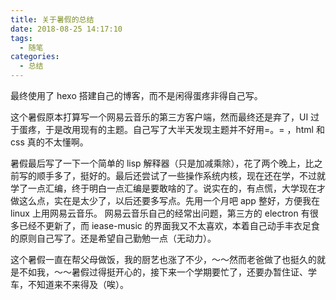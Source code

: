 ```yaml
---
title: 关于暑假的总结
date: 2018-08-25 14:17:10
tags:
  - 随笔
categories:
  - 总结
---
```


最终使用了 hexo 搭建自己的博客，而不是闲得蛋疼非得自己写。

这个暑假原本打算写一个网易云音乐的第三方客户端，然而最终还是弃了，UI 过于蛋疼，于是改用现有的主题。自己写了大半天发现主题并不好用=。= ，html 和 css 真的不太懂啊。

<!--more-->

暑假最后写了一下一个简单的 lisp 解释器（只是加减乘除），花了两个晚上，比之前写的顺手多了，挺好的。最后还尝试了一些操作系统内核，现在还在学，不过就学了一点汇编，终于明白一点汇编是要敢啥的了。说实在的，有点慌，大学现在才做这么点，实在是太少了，以后还要多写点。先用一个月吧 app 整好，方便我在 linux 上用网易云音乐。
网易云音乐自己的经常出问题，第三方的 electron 有很多已经不更新了，而 iease-music 的界面我又不太喜欢，本着自己动手丰衣足食的原则自己写了。还是希望自己勤勉一点（无动力）。

这个暑假一直在帮父母做饭，我的厨艺也涨了不少，～～然而老爸做了也挺久的就是不如我，～～暑假过得挺开心的，接下来一个学期要忙了，还要办暂住证、学车，不知道来不来得及（唉）。
